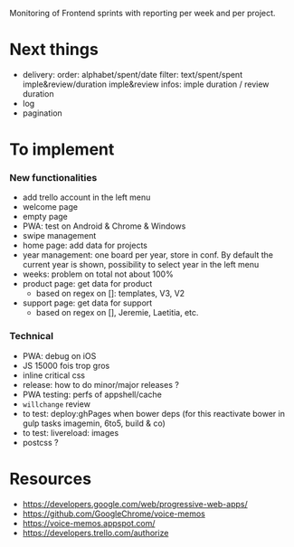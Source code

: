 Monitoring of Frontend sprints with reporting per week and per project.

# Next things
- delivery:
    order: alphabet/spent/date
    filter: text/spent/spent imple&review/duration imple&review 
    infos: imple duration / review duration
- log
- pagination

# To implement
### New functionalities
- add trello account in the left menu
- welcome page
- empty page
- PWA: test on Android & Chrome & Windows
- swipe management
- home page: add data for projects
- year management: one board per year, store in conf. By default the current year is shown, possibility to select year in the left menu
- weeks: problem on  total not about 100%
- product page: get data for product
    - based on regex on []: templates, V3, V2
- support page: get data for support
    - based on regex on [], Jeremie, Laetitia, etc.

### Technical
- PWA: debug on iOS
- JS 15000 fois trop gros
- inline critical css
- release: how to do minor/major releases ?
- PWA testing: perfs of appshell/cache
- `willchange` review
- to test: deploy:ghPages when bower deps (for this reactivate bower in gulp tasks imagemin, 6to5, build & co)
- to test: livereload: images
- postcss ?


# Resources
- https://developers.google.com/web/progressive-web-apps/
- https://github.com/GoogleChrome/voice-memos
- https://voice-memos.appspot.com/
- https://developers.trello.com/authorize
